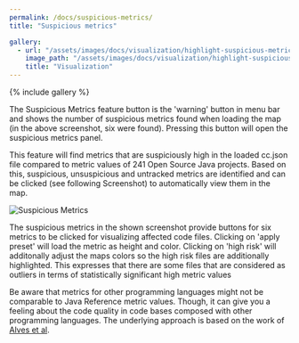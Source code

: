 ```yaml
---
permalink: /docs/suspicious-metrics/
title: "Suspicious metrics"

gallery:
  - url: "/assets/images/docs/visualization/highlight-suspicious-metrics.png"
    image_path: "/assets/images/docs/visualization/highlight-suspicious-metrics.png"
    title: "Visualization"
---
```


{% include gallery %}

The Suspicious Metrics feature button is the 'warning' button in menu bar and shows the number of suspicious metrics found when loading the map (in the above screenshot, six were found). Pressing this button will open the suspicious metrics panel.

This feature will find metrics that are suspiciously high in the loaded cc.json file compared to metric values of 241 Open Source Java projects. Based on this, suspicious, unsuspicious and untracked metrics are identified and can be clicked (see following Screenshot) to automatically view them in the map.

![Suspicious Metrics]({{site.baseurl}}/assets/images/docs/how-to/suspicious-metrics.png)

The suspicious metrics in the shown screenshot provide buttons for six metrics to be clicked for visualizing affected code files. Clicking on 'apply preset' will load the metric as height and color. Clicking on 'high risk' will additonally adjust the maps colors so the high risk files are additionally highlighted. This expresses that there are some files that are considered as outliers in terms of statistically significant high metric values

Be aware that metrics for other programming languages might not be comparable to Java Reference metric values.
Though, it can give you a feeling about the code quality in code bases composed with other programming languages.
The underlying approach is based on the work of [Alves et al](https://ieeexplore.ieee.org/abstract/document/5609747).
